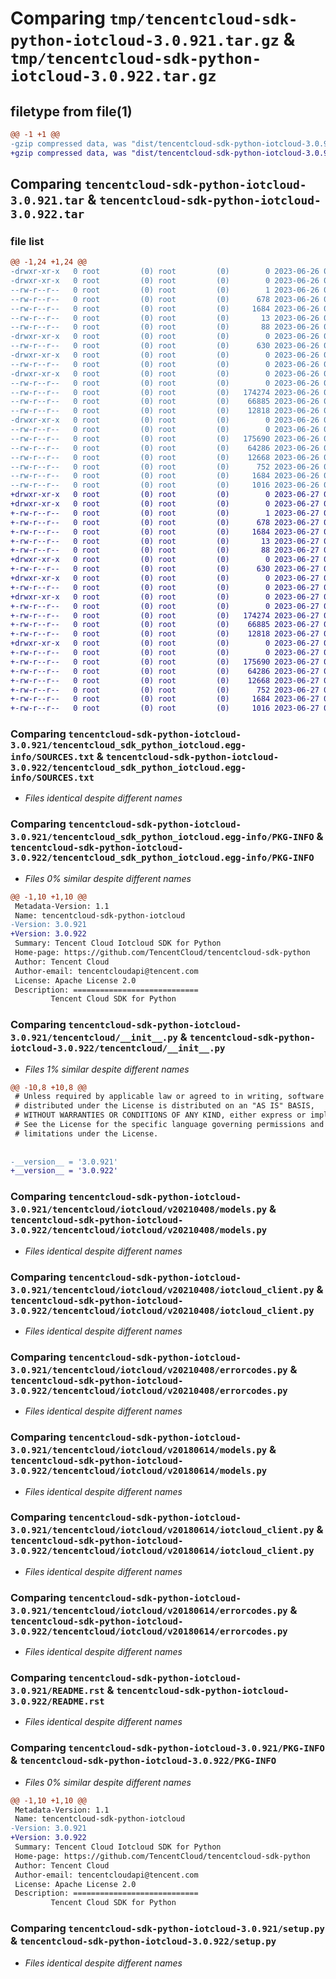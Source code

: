 # Comparing `tmp/tencentcloud-sdk-python-iotcloud-3.0.921.tar.gz` & `tmp/tencentcloud-sdk-python-iotcloud-3.0.922.tar.gz`

## filetype from file(1)

```diff
@@ -1 +1 @@
-gzip compressed data, was "dist/tencentcloud-sdk-python-iotcloud-3.0.921.tar", last modified: Mon Jun 26 00:26:36 2023, max compression
+gzip compressed data, was "dist/tencentcloud-sdk-python-iotcloud-3.0.922.tar", last modified: Tue Jun 27 00:26:53 2023, max compression
```

## Comparing `tencentcloud-sdk-python-iotcloud-3.0.921.tar` & `tencentcloud-sdk-python-iotcloud-3.0.922.tar`

### file list

```diff
@@ -1,24 +1,24 @@
-drwxr-xr-x   0 root         (0) root         (0)        0 2023-06-26 00:26:36.000000 tencentcloud-sdk-python-iotcloud-3.0.921/
-drwxr-xr-x   0 root         (0) root         (0)        0 2023-06-26 00:26:36.000000 tencentcloud-sdk-python-iotcloud-3.0.921/tencentcloud_sdk_python_iotcloud.egg-info/
--rw-r--r--   0 root         (0) root         (0)        1 2023-06-26 00:26:36.000000 tencentcloud-sdk-python-iotcloud-3.0.921/tencentcloud_sdk_python_iotcloud.egg-info/dependency_links.txt
--rw-r--r--   0 root         (0) root         (0)      678 2023-06-26 00:26:36.000000 tencentcloud-sdk-python-iotcloud-3.0.921/tencentcloud_sdk_python_iotcloud.egg-info/SOURCES.txt
--rw-r--r--   0 root         (0) root         (0)     1684 2023-06-26 00:26:36.000000 tencentcloud-sdk-python-iotcloud-3.0.921/tencentcloud_sdk_python_iotcloud.egg-info/PKG-INFO
--rw-r--r--   0 root         (0) root         (0)       13 2023-06-26 00:26:36.000000 tencentcloud-sdk-python-iotcloud-3.0.921/tencentcloud_sdk_python_iotcloud.egg-info/top_level.txt
--rw-r--r--   0 root         (0) root         (0)       88 2023-06-26 00:26:36.000000 tencentcloud-sdk-python-iotcloud-3.0.921/setup.cfg
-drwxr-xr-x   0 root         (0) root         (0)        0 2023-06-26 00:26:36.000000 tencentcloud-sdk-python-iotcloud-3.0.921/tencentcloud/
--rw-r--r--   0 root         (0) root         (0)      630 2023-06-26 00:26:36.000000 tencentcloud-sdk-python-iotcloud-3.0.921/tencentcloud/__init__.py
-drwxr-xr-x   0 root         (0) root         (0)        0 2023-06-26 00:26:36.000000 tencentcloud-sdk-python-iotcloud-3.0.921/tencentcloud/iotcloud/
--rw-r--r--   0 root         (0) root         (0)        0 2023-06-26 00:26:36.000000 tencentcloud-sdk-python-iotcloud-3.0.921/tencentcloud/iotcloud/__init__.py
-drwxr-xr-x   0 root         (0) root         (0)        0 2023-06-26 00:26:36.000000 tencentcloud-sdk-python-iotcloud-3.0.921/tencentcloud/iotcloud/v20210408/
--rw-r--r--   0 root         (0) root         (0)        0 2023-06-26 00:26:36.000000 tencentcloud-sdk-python-iotcloud-3.0.921/tencentcloud/iotcloud/v20210408/__init__.py
--rw-r--r--   0 root         (0) root         (0)   174274 2023-06-26 00:26:36.000000 tencentcloud-sdk-python-iotcloud-3.0.921/tencentcloud/iotcloud/v20210408/models.py
--rw-r--r--   0 root         (0) root         (0)    66885 2023-06-26 00:26:36.000000 tencentcloud-sdk-python-iotcloud-3.0.921/tencentcloud/iotcloud/v20210408/iotcloud_client.py
--rw-r--r--   0 root         (0) root         (0)    12818 2023-06-26 00:26:36.000000 tencentcloud-sdk-python-iotcloud-3.0.921/tencentcloud/iotcloud/v20210408/errorcodes.py
-drwxr-xr-x   0 root         (0) root         (0)        0 2023-06-26 00:26:36.000000 tencentcloud-sdk-python-iotcloud-3.0.921/tencentcloud/iotcloud/v20180614/
--rw-r--r--   0 root         (0) root         (0)        0 2023-06-26 00:26:36.000000 tencentcloud-sdk-python-iotcloud-3.0.921/tencentcloud/iotcloud/v20180614/__init__.py
--rw-r--r--   0 root         (0) root         (0)   175690 2023-06-26 00:26:36.000000 tencentcloud-sdk-python-iotcloud-3.0.921/tencentcloud/iotcloud/v20180614/models.py
--rw-r--r--   0 root         (0) root         (0)    64286 2023-06-26 00:26:36.000000 tencentcloud-sdk-python-iotcloud-3.0.921/tencentcloud/iotcloud/v20180614/iotcloud_client.py
--rw-r--r--   0 root         (0) root         (0)    12668 2023-06-26 00:26:36.000000 tencentcloud-sdk-python-iotcloud-3.0.921/tencentcloud/iotcloud/v20180614/errorcodes.py
--rw-r--r--   0 root         (0) root         (0)      752 2023-06-26 00:26:36.000000 tencentcloud-sdk-python-iotcloud-3.0.921/README.rst
--rw-r--r--   0 root         (0) root         (0)     1684 2023-06-26 00:26:36.000000 tencentcloud-sdk-python-iotcloud-3.0.921/PKG-INFO
--rw-r--r--   0 root         (0) root         (0)     1016 2023-06-26 00:26:36.000000 tencentcloud-sdk-python-iotcloud-3.0.921/setup.py
+drwxr-xr-x   0 root         (0) root         (0)        0 2023-06-27 00:26:53.000000 tencentcloud-sdk-python-iotcloud-3.0.922/
+drwxr-xr-x   0 root         (0) root         (0)        0 2023-06-27 00:26:53.000000 tencentcloud-sdk-python-iotcloud-3.0.922/tencentcloud_sdk_python_iotcloud.egg-info/
+-rw-r--r--   0 root         (0) root         (0)        1 2023-06-27 00:26:53.000000 tencentcloud-sdk-python-iotcloud-3.0.922/tencentcloud_sdk_python_iotcloud.egg-info/dependency_links.txt
+-rw-r--r--   0 root         (0) root         (0)      678 2023-06-27 00:26:53.000000 tencentcloud-sdk-python-iotcloud-3.0.922/tencentcloud_sdk_python_iotcloud.egg-info/SOURCES.txt
+-rw-r--r--   0 root         (0) root         (0)     1684 2023-06-27 00:26:53.000000 tencentcloud-sdk-python-iotcloud-3.0.922/tencentcloud_sdk_python_iotcloud.egg-info/PKG-INFO
+-rw-r--r--   0 root         (0) root         (0)       13 2023-06-27 00:26:53.000000 tencentcloud-sdk-python-iotcloud-3.0.922/tencentcloud_sdk_python_iotcloud.egg-info/top_level.txt
+-rw-r--r--   0 root         (0) root         (0)       88 2023-06-27 00:26:53.000000 tencentcloud-sdk-python-iotcloud-3.0.922/setup.cfg
+drwxr-xr-x   0 root         (0) root         (0)        0 2023-06-27 00:26:53.000000 tencentcloud-sdk-python-iotcloud-3.0.922/tencentcloud/
+-rw-r--r--   0 root         (0) root         (0)      630 2023-06-27 00:26:53.000000 tencentcloud-sdk-python-iotcloud-3.0.922/tencentcloud/__init__.py
+drwxr-xr-x   0 root         (0) root         (0)        0 2023-06-27 00:26:53.000000 tencentcloud-sdk-python-iotcloud-3.0.922/tencentcloud/iotcloud/
+-rw-r--r--   0 root         (0) root         (0)        0 2023-06-27 00:26:53.000000 tencentcloud-sdk-python-iotcloud-3.0.922/tencentcloud/iotcloud/__init__.py
+drwxr-xr-x   0 root         (0) root         (0)        0 2023-06-27 00:26:53.000000 tencentcloud-sdk-python-iotcloud-3.0.922/tencentcloud/iotcloud/v20210408/
+-rw-r--r--   0 root         (0) root         (0)        0 2023-06-27 00:26:53.000000 tencentcloud-sdk-python-iotcloud-3.0.922/tencentcloud/iotcloud/v20210408/__init__.py
+-rw-r--r--   0 root         (0) root         (0)   174274 2023-06-27 00:26:53.000000 tencentcloud-sdk-python-iotcloud-3.0.922/tencentcloud/iotcloud/v20210408/models.py
+-rw-r--r--   0 root         (0) root         (0)    66885 2023-06-27 00:26:53.000000 tencentcloud-sdk-python-iotcloud-3.0.922/tencentcloud/iotcloud/v20210408/iotcloud_client.py
+-rw-r--r--   0 root         (0) root         (0)    12818 2023-06-27 00:26:53.000000 tencentcloud-sdk-python-iotcloud-3.0.922/tencentcloud/iotcloud/v20210408/errorcodes.py
+drwxr-xr-x   0 root         (0) root         (0)        0 2023-06-27 00:26:53.000000 tencentcloud-sdk-python-iotcloud-3.0.922/tencentcloud/iotcloud/v20180614/
+-rw-r--r--   0 root         (0) root         (0)        0 2023-06-27 00:26:53.000000 tencentcloud-sdk-python-iotcloud-3.0.922/tencentcloud/iotcloud/v20180614/__init__.py
+-rw-r--r--   0 root         (0) root         (0)   175690 2023-06-27 00:26:53.000000 tencentcloud-sdk-python-iotcloud-3.0.922/tencentcloud/iotcloud/v20180614/models.py
+-rw-r--r--   0 root         (0) root         (0)    64286 2023-06-27 00:26:53.000000 tencentcloud-sdk-python-iotcloud-3.0.922/tencentcloud/iotcloud/v20180614/iotcloud_client.py
+-rw-r--r--   0 root         (0) root         (0)    12668 2023-06-27 00:26:53.000000 tencentcloud-sdk-python-iotcloud-3.0.922/tencentcloud/iotcloud/v20180614/errorcodes.py
+-rw-r--r--   0 root         (0) root         (0)      752 2023-06-27 00:26:53.000000 tencentcloud-sdk-python-iotcloud-3.0.922/README.rst
+-rw-r--r--   0 root         (0) root         (0)     1684 2023-06-27 00:26:53.000000 tencentcloud-sdk-python-iotcloud-3.0.922/PKG-INFO
+-rw-r--r--   0 root         (0) root         (0)     1016 2023-06-27 00:26:53.000000 tencentcloud-sdk-python-iotcloud-3.0.922/setup.py
```

### Comparing `tencentcloud-sdk-python-iotcloud-3.0.921/tencentcloud_sdk_python_iotcloud.egg-info/SOURCES.txt` & `tencentcloud-sdk-python-iotcloud-3.0.922/tencentcloud_sdk_python_iotcloud.egg-info/SOURCES.txt`

 * *Files identical despite different names*

### Comparing `tencentcloud-sdk-python-iotcloud-3.0.921/tencentcloud_sdk_python_iotcloud.egg-info/PKG-INFO` & `tencentcloud-sdk-python-iotcloud-3.0.922/tencentcloud_sdk_python_iotcloud.egg-info/PKG-INFO`

 * *Files 0% similar despite different names*

```diff
@@ -1,10 +1,10 @@
 Metadata-Version: 1.1
 Name: tencentcloud-sdk-python-iotcloud
-Version: 3.0.921
+Version: 3.0.922
 Summary: Tencent Cloud Iotcloud SDK for Python
 Home-page: https://github.com/TencentCloud/tencentcloud-sdk-python
 Author: Tencent Cloud
 Author-email: tencentcloudapi@tencent.com
 License: Apache License 2.0
 Description: ============================
         Tencent Cloud SDK for Python
```

### Comparing `tencentcloud-sdk-python-iotcloud-3.0.921/tencentcloud/__init__.py` & `tencentcloud-sdk-python-iotcloud-3.0.922/tencentcloud/__init__.py`

 * *Files 1% similar despite different names*

```diff
@@ -10,8 +10,8 @@
 # Unless required by applicable law or agreed to in writing, software
 # distributed under the License is distributed on an "AS IS" BASIS,
 # WITHOUT WARRANTIES OR CONDITIONS OF ANY KIND, either express or implied.
 # See the License for the specific language governing permissions and
 # limitations under the License.
 
 
-__version__ = '3.0.921'
+__version__ = '3.0.922'
```

### Comparing `tencentcloud-sdk-python-iotcloud-3.0.921/tencentcloud/iotcloud/v20210408/models.py` & `tencentcloud-sdk-python-iotcloud-3.0.922/tencentcloud/iotcloud/v20210408/models.py`

 * *Files identical despite different names*

### Comparing `tencentcloud-sdk-python-iotcloud-3.0.921/tencentcloud/iotcloud/v20210408/iotcloud_client.py` & `tencentcloud-sdk-python-iotcloud-3.0.922/tencentcloud/iotcloud/v20210408/iotcloud_client.py`

 * *Files identical despite different names*

### Comparing `tencentcloud-sdk-python-iotcloud-3.0.921/tencentcloud/iotcloud/v20210408/errorcodes.py` & `tencentcloud-sdk-python-iotcloud-3.0.922/tencentcloud/iotcloud/v20210408/errorcodes.py`

 * *Files identical despite different names*

### Comparing `tencentcloud-sdk-python-iotcloud-3.0.921/tencentcloud/iotcloud/v20180614/models.py` & `tencentcloud-sdk-python-iotcloud-3.0.922/tencentcloud/iotcloud/v20180614/models.py`

 * *Files identical despite different names*

### Comparing `tencentcloud-sdk-python-iotcloud-3.0.921/tencentcloud/iotcloud/v20180614/iotcloud_client.py` & `tencentcloud-sdk-python-iotcloud-3.0.922/tencentcloud/iotcloud/v20180614/iotcloud_client.py`

 * *Files identical despite different names*

### Comparing `tencentcloud-sdk-python-iotcloud-3.0.921/tencentcloud/iotcloud/v20180614/errorcodes.py` & `tencentcloud-sdk-python-iotcloud-3.0.922/tencentcloud/iotcloud/v20180614/errorcodes.py`

 * *Files identical despite different names*

### Comparing `tencentcloud-sdk-python-iotcloud-3.0.921/README.rst` & `tencentcloud-sdk-python-iotcloud-3.0.922/README.rst`

 * *Files identical despite different names*

### Comparing `tencentcloud-sdk-python-iotcloud-3.0.921/PKG-INFO` & `tencentcloud-sdk-python-iotcloud-3.0.922/PKG-INFO`

 * *Files 0% similar despite different names*

```diff
@@ -1,10 +1,10 @@
 Metadata-Version: 1.1
 Name: tencentcloud-sdk-python-iotcloud
-Version: 3.0.921
+Version: 3.0.922
 Summary: Tencent Cloud Iotcloud SDK for Python
 Home-page: https://github.com/TencentCloud/tencentcloud-sdk-python
 Author: Tencent Cloud
 Author-email: tencentcloudapi@tencent.com
 License: Apache License 2.0
 Description: ============================
         Tencent Cloud SDK for Python
```

### Comparing `tencentcloud-sdk-python-iotcloud-3.0.921/setup.py` & `tencentcloud-sdk-python-iotcloud-3.0.922/setup.py`

 * *Files identical despite different names*

